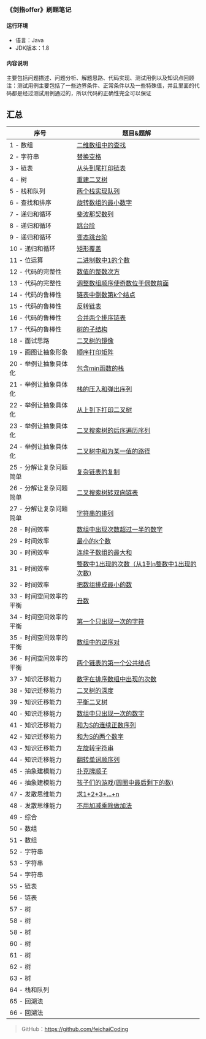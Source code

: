 ### 《剑指offer》刷题笔记

#### 运行环境
- 语言：Java
- JDK版本：1.8

#### 内容说明
主要包括问题描述、问题分析、解题思路、代码实现、测试用例以及知识点回顾<br>
注：测试用例主要包括了一些边界条件、正常条件以及一些特殊值，并且里面的代码都是经过测试用例通过的，所以代码的正确性完全可以保证

## 汇总

| 序号 | 题目&题解                                                    | 
| ---- | ------------------------------------------------------------ | 
| 1 - 数组    | [二维数组中的查找](https://github.com/feichaiCoding/SwordToOffer/blob/eb29fb746b8709aabe66c454488686f261732793/CodeFile/1-%E4%BA%8C%E7%BB%B4%E6%95%B0%E7%BB%84%E7%9A%84%E6%9F%A5%E6%89%BE.md) |
| 2 - 字符串   | [替换空格](https://github.com/feichaiCoding/SwordToOffer/blob/eb29fb746b8709aabe66c454488686f261732793/CodeFile/2-%E6%9B%BF%E6%8D%A2%E7%A9%BA%E6%A0%BC.md) | 
| 3 - 链表   | [从头到尾打印链表](https://github.com/feichaiCoding/SwordToOffer/blob/master/CodeFile/3-%E9%80%86%E5%90%91%E6%89%93%E5%8D%B0%E9%93%BE%E8%A1%A8.md) | 
| 4 - 树   | [重建二叉树](https://github.com/feichaiCoding/SwordToOffer/blob/master/CodeFile/4-%E9%87%8D%E5%BB%BA%E4%BA%8C%E5%8F%89%E6%A0%91.md) | 
| 5 - 栈和队列   | [两个栈实现队列](https://github.com/feichaiCoding/SwordToOffer/blob/master/CodeFile/5-%E4%B8%A4%E4%B8%AA%E6%A0%88%E5%AE%9E%E7%8E%B0%E9%98%9F%E5%88%97.md) | 
| 6 - 查找和排序   | [旋转数组的最小数字](https://github.com/feichaiCoding/SwordToOffer/blob/master/CodeFile/6-%E6%97%8B%E8%BD%AC%E6%95%B0%E7%BB%84%E7%9A%84%E6%9C%80%E5%B0%8F%E6%95%B0%E5%AD%97.md) | 
| 7 - 递归和循环   | [斐波那契数列](https://github.com/feichaiCoding/SwordToOffer/blob/master/CodeFile/7-%E6%96%90%E6%B3%A2%E9%82%A3%E5%A5%91%E6%95%B0%E5%88%97.md) | 
| 8 - 递归和循环   | [跳台阶](https://github.com/feichaiCoding/SwordToOffer/blob/master/CodeFile/8-%E8%B7%B3%E5%8F%B0%E9%98%B6.md) | 
| 9 - 递归和循环   | [变态跳台阶](https://github.com/feichaiCoding/SwordToOffer/blob/master/CodeFile/9-%E5%8F%98%E6%80%81%E8%B7%B3%E5%8F%B0%E9%98%B6.md) |  
| 10 - 递归和循环   | [矩形覆盖](https://github.com/feichaiCoding/SwordToOffer/blob/master/CodeFile/10-%E7%9F%A9%E5%BD%A2%E8%A6%86%E7%9B%96.md) | 
| 11 - 位运算   | [二进制数中1的个数](https://github.com/feichaiCoding/SwordToOffer/blob/master/CodeFile/11-%E4%BA%8C%E8%BF%9B%E5%88%B6%E4%B8%AD1%E7%9A%84%E4%B8%AA%E6%95%B0.md) |
| 12 - 代码的完整性   | [数值的整数次方](https://github.com/feichaiCoding/SwordToOffer/blob/master/CodeFile/12-%E6%95%B0%E5%80%BC%E7%9A%84%E6%95%B4%E6%95%B0%E6%AC%A1%E6%96%B9.md) |
| 13 - 代码的完整性   | [调整数组顺序使奇数位于偶数前面](https://github.com/feichaiCoding/SwordToOffer/blob/master/CodeFile/13-%E8%B0%83%E6%95%B4%E6%95%B0%E7%BB%84%E9%A1%BA%E5%BA%8F%E4%BD%BF%E5%A5%87%E6%95%B0%E4%BD%8D%E4%BA%8E%E5%81%B6%E6%95%B0%E5%89%8D%E9%9D%A2.md) |
| 14 - 代码的鲁棒性   | [链表中倒数第k个结点](https://github.com/feichaiCoding/SwordToOffer/blob/master/CodeFile/14-%E9%93%BE%E8%A1%A8%E4%B8%AD%E5%80%92%E6%95%B0%E7%AC%ACk%E4%B8%AA%E8%8A%82%E7%82%B9.md) |
| 15 - 代码的鲁棒性   | [反转链表](https://github.com/feichaiCoding/SwordToOffer/blob/master/CodeFile/15-%E5%8F%8D%E8%BD%AC%E9%93%BE%E8%A1%A8.md) |
| 16 - 代码的鲁棒性   | [合并两个排序链表](https://github.com/feichaiCoding/SwordToOffer/blob/master/CodeFile/16-%E5%90%88%E5%B9%B6%E4%B8%A4%E4%B8%AA%E6%8E%92%E5%BA%8F%E9%93%BE%E8%A1%A8.md) |
| 17 - 代码的鲁棒性   | [树的子结构](https://github.com/feichaiCoding/SwordToOffer/blob/master/CodeFile/17-%E6%A0%91%E7%9A%84%E5%AD%90%E7%BB%93%E6%9E%84.md) |
| 18 - 面试思路   | [二叉树的镜像](https://github.com/feichaiCoding/SwordToOffer/blob/master/CodeFile/18-%E4%BA%8C%E5%8F%89%E6%A0%91%E7%9A%84%E9%95%9C%E5%83%8F.md) |
| 19 - 画图让抽象形象   | [顺序打印矩阵](https://github.com/feichaiCoding/SwordToOffer/blob/master/CodeFile/19-%E9%A1%BA%E5%BA%8F%E6%89%93%E5%8D%B0%E7%9F%A9%E9%98%B5.md) |
|20 - 举例让抽象具体化   | [包含min函数的栈](https://github.com/feichaiCoding/SwordToOffer/blob/master/CodeFile/20-%E5%8C%85%E5%90%ABmin%E5%87%BD%E6%95%B0%E7%9A%84%E6%A0%88.md) |
|21 - 举例让抽象具体化   | [栈的压入和弹出序列](https://github.com/feichaiCoding/SwordToOffer/blob/master/CodeFile/21-%E6%A0%88%E7%9A%84%E5%8E%8B%E5%85%A5%E5%92%8C%E5%BC%B9%E5%87%BA%E5%BA%8F%E5%88%97.md) |
|22 - 举例让抽象具体化   | [从上到下打印二叉树](https://github.com/feichaiCoding/SwordToOffer/blob/master/CodeFile/22-%E4%BB%8E%E4%B8%8A%E5%88%B0%E4%B8%8B%E6%89%93%E5%8D%B0%E4%BA%8C%E5%8F%89%E6%A0%91(%E5%8D%B3%E5%B1%82%E6%AC%A1%E9%81%8D%E5%8E%86).md) |
|23 - 举例让抽象具体化   | [二叉搜索树的后序遍历序列](https://github.com/feichaiCoding/SwordToOffer/blob/master/CodeFile/23-%E4%BA%8C%E5%8F%89%E6%90%9C%E7%B4%A2%E6%A0%91%E7%9A%84%E5%90%8E%E5%BA%8F%E9%81%8D%E5%8E%86%E5%BA%8F%E5%88%97.md) |
|24 - 举例让抽象具体化   | [二叉树中和为某一值的路径](https://github.com/feichaiCoding/SwordToOffer/blob/master/CodeFile/24-%E4%BA%8C%E5%8F%89%E6%A0%91%E4%B8%AD%E5%92%8C%E4%B8%BA%E6%9F%90%E4%B8%80%E5%80%BC%E7%9A%84%E8%B7%AF%E5%BE%84.md) |
|25 - 分解让复杂问题简单   | [复杂链表的复制](https://github.com/feichaiCoding/SwordToOffer/blob/master/CodeFile/25-%E5%A4%8D%E6%9D%82%E9%93%BE%E8%A1%A8%E7%9A%84%E5%A4%8D%E5%88%B6.md) |
|26 - 分解让复杂问题简单   | [二叉搜索树转双向链表](https://github.com/feichaiCoding/SwordToOffer/blob/master/CodeFile/26-%E4%BA%8C%E5%8F%89%E6%90%9C%E7%B4%A2%E6%A0%91%E4%B8%8E%E5%8F%8C%E5%90%91%E9%93%BE%E8%A1%A8.md) |
|27 - 分解让复杂问题简单   | [字符串的排列](https://github.com/feichaiCoding/SwordToOffer/blob/master/CodeFile/27-%E5%AD%97%E7%AC%A6%E4%B8%B2%E7%9A%84%E6%8E%92%E5%88%97.md) |
|28 - 时间效率   | [数组中出现次数超过一半的数字](https://github.com/feichaiCoding/SwordToOffer/blob/master/CodeFile/28-%E6%95%B0%E7%BB%84%E4%B8%AD%E5%87%BA%E7%8E%B0%E6%AC%A1%E6%95%B0%E8%B6%85%E8%BF%87%E4%B8%80%E5%8D%8A%E7%9A%84%E6%95%B0%E5%AD%97.md) |
|29 - 时间效率   | [最小的k个数](https://github.com/feichaiCoding/SwordToOffer/blob/master/CodeFile/29-%E6%9C%80%E5%B0%8F%E7%9A%84K%E4%B8%AA%E6%95%B0.md) |
|30 - 时间效率   | [连续子数组的最大和](https://github.com/feichaiCoding/SwordToOffer/blob/master/CodeFile/30-%E8%BF%9E%E7%BB%AD%E5%AD%90%E6%95%B0%E7%BB%84%E7%9A%84%E6%9C%80%E5%A4%A7%E5%92%8C.md) |
|31 - 时间效率   | [整数中1出现的次数（从1到n整数中1出现的次数)](https://github.com/feichaiCoding/SwordToOffer/blob/master/CodeFile/31-%E6%95%B4%E6%95%B0%E4%B8%AD1%E5%87%BA%E7%8E%B0%E7%9A%84%E6%AC%A1%E6%95%B0%EF%BC%88%E4%BB%8E1%E5%88%B0n%E6%95%B4%E6%95%B0%E4%B8%AD1%E5%87%BA%E7%8E%B0%E7%9A%84%E6%AC%A1%E6%95%B0\).md) |
|32 - 时间效率   | [把数组排成最小的数](https://github.com/feichaiCoding/SwordToOffer/blob/master/CodeFile/32-%E6%8A%8A%E6%95%B0%E7%BB%84%E6%8E%92%E6%88%90%E6%9C%80%E5%B0%8F%E7%9A%84%E6%95%B0.md) |
|33 - 时间空间效率的平衡   | [丑数](https://github.com/feichaiCoding/SwordToOffer/blob/master/CodeFile/33-%E4%B8%91%E6%95%B0.md) |
|34 - 时间空间效率的平衡   | [第一个只出现一次的字符](https://github.com/feichaiCoding/SwordToOffer/blob/master/CodeFile/34-%E7%AC%AC%E4%B8%80%E4%B8%AA%E5%8F%AA%E5%87%BA%E7%8E%B0%E4%B8%80%E6%AC%A1%E7%9A%84%E5%AD%97%E7%AC%A6.md) |
|35 - 时间空间效率的平衡   | [数组中的逆序对](https://github.com/feichaiCoding/SwordToOffer/blob/master/CodeFile/35-%E6%95%B0%E7%BB%84%E4%B8%AD%E7%9A%84%E9%80%86%E5%BA%8F%E5%AF%B9.md) |
|36 - 时间空间效率的平衡   | [两个链表的第一个公共结点](https://github.com/feichaiCoding/SwordToOffer/blob/master/CodeFile/36-%E4%B8%A4%E4%B8%AA%E9%93%BE%E8%A1%A8%E7%9A%84%E7%AC%AC%E4%B8%80%E4%B8%AA%E5%85%AC%E5%85%B1%E7%BB%93%E7%82%B9.md) |
|37 - 知识迁移能力   | [数字在排序数组中出现的次数](https://github.com/feichaiCoding/SwordToOffer/blob/master/CodeFile/37-%E6%95%B0%E5%AD%97%E5%9C%A8%E6%8E%92%E5%BA%8F%E6%95%B0%E7%BB%84%E4%B8%AD%E5%87%BA%E7%8E%B0%E7%9A%84%E6%AC%A1%E6%95%B0.md) |
|38 - 知识迁移能力   | [二叉树的深度](https://github.com/feichaiCoding/SwordToOffer/blob/master/CodeFile/38-%E4%BA%8C%E5%8F%89%E6%A0%91%E7%9A%84%E6%B7%B1%E5%BA%A6.md) |
|39 - 知识迁移能力   | [平衡二叉树](https://github.com/feichaiCoding/SwordToOffer/blob/master/CodeFile/39-%E5%B9%B3%E8%A1%A1%E4%BA%8C%E5%8F%89%E6%A0%91.md) |
|40 - 知识迁移能力   | [数组中只出现一次的数字](https://github.com/feichaiCoding/SwordToOffer/blob/master/CodeFile/40-%E6%95%B0%E7%BB%84%E4%B8%AD%E5%8F%AA%E5%87%BA%E7%8E%B0%E4%B8%80%E6%AC%A1%E7%9A%84%E6%95%B0%E5%AD%97.md) |
|41 - 知识迁移能力   | [和为S的连续正数序列](https://github.com/feichaiCoding/SwordToOffer/blob/master/CodeFile/41-%E5%92%8C%E4%B8%BAS%E7%9A%84%E8%BF%9E%E7%BB%AD%E6%AD%A3%E6%95%B0%E5%BA%8F%E5%88%97.md) |
|42 - 知识迁移能力   | [和为S的两个数字](https://github.com/feichaiCoding/SwordToOffer/blob/master/CodeFile/42-%E5%92%8C%E4%B8%BAS%E7%9A%84%E4%B8%A4%E4%B8%AA%E6%95%B0%E5%AD%97.md) |
|43 - 知识迁移能力   | [左旋转字符串](https://github.com/feichaiCoding/SwordToOffer/blob/master/CodeFile/43-%E5%B7%A6%E6%97%8B%E8%BD%AC%E5%AD%97%E7%AC%A6%E4%B8%B2.md) |
|44 - 知识迁移能力   | [翻转单词顺序列](https://github.com/feichaiCoding/SwordToOffer/blob/master/CodeFile/44-%E7%BF%BB%E8%BD%AC%E5%8D%95%E8%AF%8D%E9%A1%BA%E5%BA%8F%E5%88%97.md) |
|45 - 抽象建模能力   | [扑克牌顺子](https://github.com/feichaiCoding/SwordToOffer/blob/master/CodeFile/45-%E6%89%91%E5%85%8B%E7%89%8C%E9%A1%BA%E5%AD%90.md) |
|46 - 抽象建模能力   | [孩子们的游戏(圆圈中最后剩下的数)](https://github.com/feichaiCoding/SwordToOffer/blob/master/CodeFile/46-%E5%AD%A9%E5%AD%90%E4%BB%AC%E7%9A%84%E6%B8%B8%E6%88%8F(%E5%9C%86%E5%9C%88%E4%B8%AD%E6%9C%80%E5%90%8E%E5%89%A9%E4%B8%8B%E7%9A%84%E6%95%B0).md) |
|47 - 发散思维能力   | [求1+2+3+...+n](https://github.com/feichaiCoding/SwordToOffer/blob/master/CodeFile/47-%E6%B1%821%2B2%2B3%2B...%2Bn.md) |
|48 - 发散思维能力   | [不用加减乘除做加法](https://github.com/feichaiCoding/SwordToOffer/blob/master/CodeFile/48-%E4%B8%8D%E7%94%A8%E5%8A%A0%E5%87%8F%E4%B9%98%E9%99%A4%E5%81%9A%E5%8A%A0%E6%B3%95.md) |
|49 - 综合   | []() |
|50 - 数组  | []() |
|51 - 数组   | []() |
|52 - 字符串   | []() |
|53 - 字符串   | []() |
|54 - 字符串   | []() |
|55 - 链表  | []() |
|56 - 链表   | []() |
|57 - 树   | []() |
|58 - 树   | []() |
|58 - 树   | []() |
|60 - 树   | []() |
|61 - 树   | []() |
|62 - 树   | []() |
|63 - 树   | []() |
|64 - 栈和队列   | []() |
|65 - 回溯法   | []() |
|66 - 回溯法   | []() |

> GitHub：https://github.com/feichaiCoding


